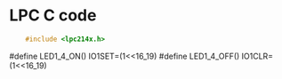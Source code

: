 # LPC C code

```c
    #include <lpc214x.h>
```

#define LED1_4_ON() IO1SET=(1<<16_19)
#define LED1_4_OFF() IO1CLR=(1<<16_19)
